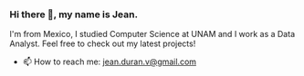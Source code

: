  ### Hi there 👋, my name is Jean. 

I'm from Mexico, I studied Computer Science at UNAM and I work as a Data Analyst. Feel free to check out my latest projects!

* 📫 How to reach me: jean.duran.v@gmail.com
